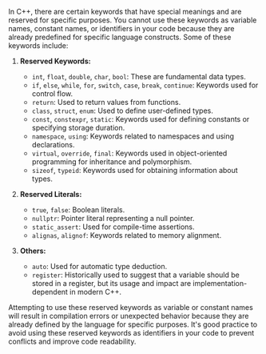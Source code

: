 [//]: # (Keywords You Cannot Use as Variable or Constant
Names)

In C++, there are certain keywords that have special meanings and are reserved for specific purposes. You cannot use these keywords as variable names, constant names, or identifiers in your code because they are already predefined for specific language constructs. Some of these keywords include:

1. **Reserved Keywords:**
    - `int`, `float`, `double`, `char`, `bool`: These are fundamental data types.
    - `if`, `else`, `while`, `for`, `switch`, `case`, `break`, `continue`: Keywords used for control flow.
    - `return`: Used to return values from functions.
    - `class`, `struct`, `enum`: Used to define user-defined types.
    - `const`, `constexpr`, `static`: Keywords used for defining constants or specifying storage duration.
    - `namespace`, `using`: Keywords related to namespaces and using declarations.
    - `virtual`, `override`, `final`: Keywords used in object-oriented programming for inheritance and polymorphism.
    - `sizeof`, `typeid`: Keywords used for obtaining information about types.

2. **Reserved Literals:**
    - `true`, `false`: Boolean literals.
    - `nullptr`: Pointer literal representing a null pointer.
    - `static_assert`: Used for compile-time assertions.
    - `alignas`, `alignof`: Keywords related to memory alignment.

3. **Others:**
    - `auto`: Used for automatic type deduction.
    - `register`: Historically used to suggest that a variable should be stored in a register, but its usage and impact are implementation-dependent in modern C++.

Attempting to use these reserved keywords as variable or constant names will result in compilation errors or unexpected behavior because they are already defined by the language for specific purposes. It's good practice to avoid using these reserved keywords as identifiers in your code to prevent conflicts and improve code readability.
